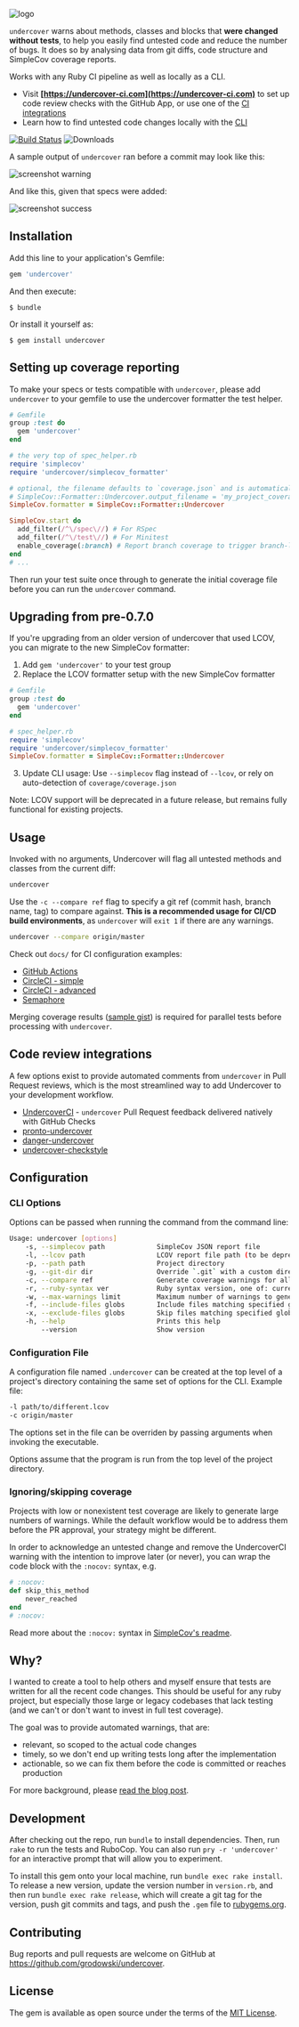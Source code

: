 ![logo](https://github.com/grodowski/undercover/assets/4991698/c4bf038b-4472-4406-8f1f-5ddc812908d6)

`undercover` warns about methods, classes and blocks that **were changed without tests**, to help you easily find untested code and reduce the number of bugs. It does so by analysing data from git diffs, code structure and SimpleCov coverage reports.

Works with any Ruby CI pipeline as well as locally as a CLI.

- Visit **[https://undercover-ci.com](https://undercover-ci.com)** to set up code review checks with the GitHub App, or use one of the [CI integrations](#code-review-integrations)
- Learn how to find untested code changes locally with the [CLI](#usage)


[![Build Status](https://github.com/grodowski/undercover/actions/workflows/ruby.yml/badge.svg)](https://github.com/grodowski/undercover/actions)
![Downloads](https://img.shields.io/gem/dt/undercover)

A sample output of `undercover` ran before a commit may look like this:

![screenshot warning](docs/screenshot_warnings.png)

And like this, given that specs were added:

![screenshot success](docs/screenshot_success.png)

## Installation

Add this line to your application's Gemfile:

```ruby
gem 'undercover'
```

And then execute:

    $ bundle

Or install it yourself as:

    $ gem install undercover

## Setting up coverage reporting

To make your specs or tests compatible with `undercover`, please add `undercover` to your gemfile to use the undercover formatter the test helper.

```ruby
# Gemfile
group :test do
  gem 'undercover'
end

# the very top of spec_helper.rb
require 'simplecov'
require 'undercover/simplecov_formatter'

# optional, the filename defaults to `coverage.json` and is automatically recognised by the gem
# SimpleCov::Formatter::Undercover.output_filename = 'my_project_coverage.json'
SimpleCov.formatter = SimpleCov::Formatter::Undercover

SimpleCov.start do
  add_filter(/^\/spec\//) # For RSpec
  add_filter(/^\/test\//) # For Minitest
  enable_coverage(:branch) # Report branch coverage to trigger branch-level undercover warnings
end
# ...
```

Then run your test suite once through to generate the initial coverage file before you can run the `undercover` command.

## Upgrading from pre-0.7.0

If you're upgrading from an older version of undercover that used LCOV, you can migrate to the new SimpleCov formatter:

1. Add `gem 'undercover'` to your test group
2. Replace the LCOV formatter setup with the new SimpleCov formatter

```ruby
# Gemfile
group :test do
  gem 'undercover'
end

# spec_helper.rb
require 'simplecov'
require 'undercover/simplecov_formatter'
SimpleCov.formatter = SimpleCov::Formatter::Undercover
```

3. Update CLI usage: Use `--simplecov` flag instead of `--lcov`, or rely on auto-detection of `coverage/coverage.json`

Note: LCOV support will be deprecated in a future release, but remains fully functional for existing projects.

## Usage

Invoked with no arguments, Undercover will flag all untested methods and classes from the current diff:

```sh
undercover
```

Use the `-c --compare ref` flag to specify a git ref (commit hash, branch name, tag) to compare against. **This is a recommended usage for CI/CD build environments**, as `undercover` will `exit 1` if there are any warnings.

```sh
undercover --compare origin/master
```

Check out `docs/` for CI configuration examples:
- [GitHub Actions](docs/actions.yml)
- [CircleCI - simple](docs/circleci_config.yml)
- [CircleCI - advanced](docs/circleci_advanced.yml)
- [Semaphore](docs/semaphore.yml)

Merging coverage results ([sample gist](https://gist.github.com/grodowski/9744ff91034dce8df20c2a8210409fb0)) is required for parallel tests before processing with `undercover`.

## Code review integrations

A few options exist to provide automated comments from `undercover` in Pull Request reviews, which is the most streamlined way to add Undercover to your development workflow.

- [UndercoverCI](https://undercover-ci.com) - `undercover` Pull Request feedback delivered natively with GitHub Checks
- [pronto-undercover](https://github.com/grodowski/pronto-undercover)
- [danger-undercover](https://github.com/nimblehq/danger-undercover)
- [undercover-checkstyle](https://github.com/aki77/undercover-checkstyle)

## Configuration

### CLI Options

Options can be passed when running the command from the command line:

```sh
Usage: undercover [options]
    -s, --simplecov path             SimpleCov JSON report file
    -l, --lcov path                  LCOV report file path (to be deprecated)
    -p, --path path                  Project directory
    -g, --git-dir dir                Override `.git` with a custom directory
    -c, --compare ref                Generate coverage warnings for all changes after `ref`
    -r, --ruby-syntax ver            Ruby syntax version, one of: current, ruby18, ruby19, ruby20, ruby21, ruby22, ruby23, ruby24, ruby25, ruby26, ruby30, ruby31, ruby32, ruby33
    -w, --max-warnings limit         Maximum number of warnings to generate before stopping analysis. Useful as a performance improvement for large diffs.
    -f, --include-files globs        Include files matching specified glob patterns (comma separated). Defaults to '*.rb,*.rake,*.ru,Rakefile'
    -x, --exclude-files globs        Skip files matching specified glob patterns (comma separated). Empty by default.
    -h, --help                       Prints this help
        --version                    Show version
```

### Configuration File

A configuration file named `.undercover` can be created at the top level of a project's directory containing the same set of options for the CLI.
Example file:

```sh
-l path/to/different.lcov
-c origin/master
```

The options set in the file can be overriden by passing arguments when invoking the executable.

Options assume that the program is run from the top level of the project directory.

### Ignoring/skipping coverage

Projects with low or nonexistent test coverage are likely to generate large numbers of warnings. While the default workflow would be to address them before the PR approval, your strategy might be different.

In order to acknowledge an untested change and remove the UndercoverCI warning with the intention to improve later (or never), you can wrap the code block with the `:nocov:` syntax, e.g.

```rb
# :nocov:
def skip_this_method
    never_reached
end
# :nocov:
```

Read more about the `:nocov:` syntax in [SimpleCov's readme](https://github.com/simplecov-ruby/simplecov#ignoringskipping-code).

## Why?

I wanted to create a tool to help others and myself ensure that tests are written for all the recent code changes. This should be useful for any ruby project, but especially those large or legacy codebases that lack testing (and we can't or don't want to invest in full test coverage).

The goal was to provide automated warnings, that are:
- relevant, so scoped to the actual code changes
- timely, so we don't end up writing tests long after the implementation
- actionable, so we can fix them before the code is committed or reaches production

For more background, please [read the blog post](https://medium.com/futuredev/stop-shipping-untested-ruby-code-with-undercover-1edc963be4a6).

## Development

After checking out the repo, run `bundle` to install dependencies. Then, run `rake` to run the tests and RuboCop. You can also run `pry -r 'undercover'` for an interactive prompt that will allow you to experiment.

To install this gem onto your local machine, run `bundle exec rake install`. To release a new version, update the version number in `version.rb`, and then run `bundle exec rake release`, which will create a git tag for the version, push git commits and tags, and push the `.gem` file to [rubygems.org](https://rubygems.org).

## Contributing

Bug reports and pull requests are welcome on GitHub at https://github.com/grodowski/undercover.

## License

The gem is available as open source under the terms of the [MIT License](https://opensource.org/licenses/MIT).

